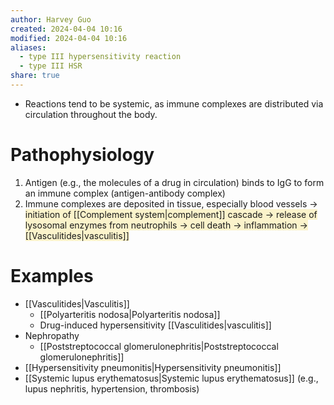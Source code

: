 ```yaml
---
author: Harvey Guo
created: 2024-04-04 10:16
modified: 2024-04-04 10:16
aliases:
  - type III hypersensitivity reaction
  - type III HSR
share: true
---
```

- Reactions tend to be systemic, as immune complexes are distributed via circulation throughout the body.
# Pathophysiology
1. Antigen (e.g., the molecules of a drug in circulation) binds to IgG to form an immune complex (antigen-antibody complex) 
2. Immune complexes are deposited in tissue, especially blood vessels → <span style="background:rgba(240, 200, 0, 0.2)">initiation of [[Complement system|complement]] cascade → release of lysosomal enzymes from neutrophils → cell death → inflammation → [[Vasculitides|vasculitis]]</span>
# Examples
- [[Vasculitides|Vasculitis]]
	- [[Polyarteritis nodosa|Polyarteritis nodosa]]
	- Drug-induced hypersensitivity [[Vasculitides|vasculitis]]
- Nephropathy
	- [[Poststreptococcal glomerulonephritis|Poststreptococcal glomerulonephritis]]
- [[Hypersensitivity pneumonitis|Hypersensitivity pneumonitis]] 
- [[Systemic lupus erythematosus|Systemic lupus erythematosus]] (e.g., lupus nephritis, hypertension, thrombosis)